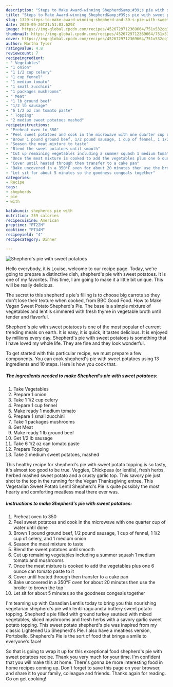 ```yaml
---
description: "Steps to Make Award-winning Shepherd&amp;#39;s pie with sweet potatoes"
title: "Steps to Make Award-winning Shepherd&amp;#39;s pie with sweet potatoes"
slug: 1329-steps-to-make-award-winning-shepherd-and-39-s-pie-with-sweet-potatoes
date: 2020-09-26T21:51:03.629Z
image: https://img-global.cpcdn.com/recipes/4526729712369664/751x532cq70/shepherds-pie-with-sweet-potatoes-recipe-main-photo.jpg
thumbnail: https://img-global.cpcdn.com/recipes/4526729712369664/751x532cq70/shepherds-pie-with-sweet-potatoes-recipe-main-photo.jpg
cover: https://img-global.cpcdn.com/recipes/4526729712369664/751x532cq70/shepherds-pie-with-sweet-potatoes-recipe-main-photo.jpg
author: Martha Tyler
ratingvalue: 4.8
reviewcount: 7
recipeingredient:
- " Vegetables"
- "1 onion"
- "1 1/2 cup celery"
- "1 cup fennel"
- "1 medium tomato"
- "1 small zucchini"
- "1 packages mushrooms"
- " Meat"
- "1 lb ground beef"
- "1/2 lb sausage"
- "6 1/2 oz can tomato paste"
- " Topping"
- "2 medium sweet potatoes mashed"
recipeinstructions:
- "Preheat oven to 350"
- "Peel sweet potatoes and cook in the microwave with one quarter cup of water until done"
- "Brown 1 pound ground beef, 1/2 pound sausage, 1 cup of fennel, 1 1/2 cup of celery, and 1 medium onion"
- "Season the meat mixture to taste"
- "Blend the sweet potatoes until smooth"
- "Cut up remaining vegetables including a summer squash 1 medium tomato and mushrooms"
- "Once the meat mixture is cooked to add the vegetables plus one 6 ounce can tomato paste to it"
- "Cover until heated through then transfer to a cake pan"
- "Bake uncovered in a 350°F oven for about 20 minutes then use the broiler to brown the top"
- "Let sit for about 5 minutes so the goodness congeals together"
categories:
- Recipe
tags:
- shepherds
- pie
- with

katakunci: shepherds pie with 
nutrition: 259 calories
recipecuisine: American
preptime: "PT22M"
cooktime: "PT34M"
recipeyield: "4"
recipecategory: Dinner

---
```



![Shepherd&#39;s pie with sweet potatoes](https://img-global.cpcdn.com/recipes/4526729712369664/751x532cq70/shepherds-pie-with-sweet-potatoes-recipe-main-photo.jpg)

Hello everybody, it is Louise, welcome to our recipe page. Today, we're going to prepare a distinctive dish, shepherd&#39;s pie with sweet potatoes. It is one of my favorites. This time, I am going to make it a little bit unique. This will be really delicious.

The secret to this shepherd&#39;s pie&#39;s filling is to choose big carrots so they don&#39;t lose their texture when cooked, from BBC Good Food. How to Make Vegan Sweet Potato Shepherd&#39;s Pie. The base is a simple mixture of vegetables and lentils simmered with fresh thyme in vegetable broth until tender and flavorful.

Shepherd&#39;s pie with sweet potatoes is one of the most popular of current trending meals on earth. It is easy, it is quick, it tastes delicious. It is enjoyed by millions every day. Shepherd&#39;s pie with sweet potatoes is something that I have loved my whole life. They are fine and they look wonderful.


To get started with this particular recipe, we must prepare a few components. You can cook shepherd&#39;s pie with sweet potatoes using 13 ingredients and 10 steps. Here is how you cook that.

<!--inarticleads1-->

##### The ingredients needed to make Shepherd&#39;s pie with sweet potatoes:

1. Take  Vegetables
1. Prepare 1 onion
1. Take 1 1/2 cup celery
1. Prepare 1 cup fennel
1. Make ready 1 medium tomato
1. Prepare 1 small zucchini
1. Take 1 packages mushrooms
1. Get  Meat
1. Make ready 1 lb ground beef
1. Get 1/2 lb sausage
1. Take 6 1/2 oz can tomato paste
1. Prepare  Topping
1. Take 2 medium sweet potatoes, mashed


This healthy recipe for shepherd&#39;s pie with sweet potato topping is so tasty, it&#39;s almost too good to be true. Veggies, Chickpeas (or lentils), fresh herbs, herbed mashed sweet potato and a crusty garlic top. This savory pie just shot to the top in the running for the Vegan Thanksgiving entree. This Vegetarian Sweet Potato Lentil Shepherd&#39;s Pie is quite possibly the most hearty and comforting meatless meal there ever was. 

<!--inarticleads2-->

##### Instructions to make Shepherd&#39;s pie with sweet potatoes:

1. Preheat oven to 350
1. Peel sweet potatoes and cook in the microwave with one quarter cup of water until done
1. Brown 1 pound ground beef, 1/2 pound sausage, 1 cup of fennel, 1 1/2 cup of celery, and 1 medium onion
1. Season the meat mixture to taste
1. Blend the sweet potatoes until smooth
1. Cut up remaining vegetables including a summer squash 1 medium tomato and mushrooms
1. Once the meat mixture is cooked to add the vegetables plus one 6 ounce can tomato paste to it
1. Cover until heated through then transfer to a cake pan
1. Bake uncovered in a 350°F oven for about 20 minutes then use the broiler to brown the top
1. Let sit for about 5 minutes so the goodness congeals together


I&#39;m teaming up with Canadian Lentils today to bring you this nourishing vegetarian shepherd&#39;s pie with lentil ragu and a buttery sweet potato topping. Shepherd&#39;s pie filled with ground turkey sautéed with mixed vegetables, sliced mushrooms and fresh herbs with a savory garlic sweet potato topping. This sweet potato shepherd&#39;s pie was inspired from my classic Lightened Up Shepherd&#39;s Pie. I also have a meatless version, Portobello. Shepherd&#39;s Pie is the sort of food that brings a smile to everyone&#39;s face! 

So that is going to wrap it up for this exceptional food shepherd&#39;s pie with sweet potatoes recipe. Thank you very much for your time. I'm confident that you will make this at home. There's gonna be more interesting food in home recipes coming up. Don't forget to save this page on your browser, and share it to your family, colleague and friends. Thanks again for reading. Go on get cooking!
